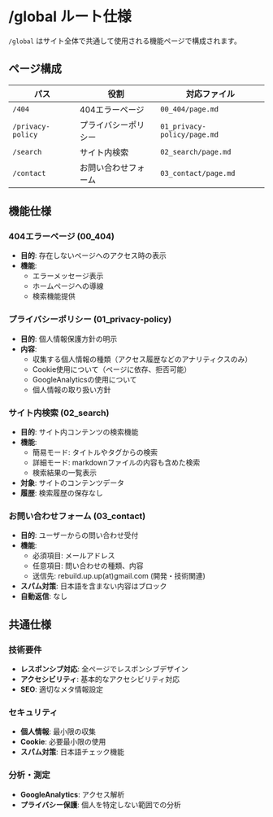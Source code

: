 # /global ルート仕様

`/global` はサイト全体で共通して使用される機能ページで構成されます。

## ページ構成

| パス              | 役割                 | 対応ファイル                |
| ----------------- | -------------------- | --------------------------- |
| `/404`            | 404エラーページ      | `00_404/page.md`            |
| `/privacy-policy` | プライバシーポリシー | `01_privacy-policy/page.md` |
| `/search`         | サイト内検索         | `02_search/page.md`         |
| `/contact`        | お問い合わせフォーム | `03_contact/page.md`        |

## 機能仕様

### 404エラーページ (00_404)

- **目的**: 存在しないページへのアクセス時の表示
- **機能**:
  - エラーメッセージ表示
  - ホームページへの導線
  - 検索機能提供

### プライバシーポリシー (01_privacy-policy)

- **目的**: 個人情報保護方針の明示
- **内容**:
  - 収集する個人情報の種類（アクセス履歴などのアナリティクスのみ）
  - Cookie使用について（ページに依存、拒否可能）
  - GoogleAnalyticsの使用について
  - 個人情報の取り扱い方針

### サイト内検索 (02_search)

- **目的**: サイト内コンテンツの検索機能
- **機能**:
  - 簡易モード: タイトルやタグからの検索
  - 詳細モード: markdownファイルの内容も含めた検索
  - 検索結果の一覧表示
- **対象**: サイトのコンテンツデータ
- **履歴**: 検索履歴の保存なし

### お問い合わせフォーム (03_contact)

- **目的**: ユーザーからの問い合わせ受付
- **機能**:
  - 必須項目: メールアドレス
  - 任意項目: 問い合わせの種類、内容
  - 送信先: rebuild.up.up(at)gmail.com (開発・技術関連)
- **スパム対策**: 日本語を含まない内容はブロック
- **自動返信**: なし

## 共通仕様

### 技術要件

- **レスポンシブ対応**: 全ページでレスポンシブデザイン
- **アクセシビリティ**: 基本的なアクセシビリティ対応
- **SEO**: 適切なメタ情報設定

### セキュリティ

- **個人情報**: 最小限の収集
- **Cookie**: 必要最小限の使用
- **スパム対策**: 日本語チェック機能

### 分析・測定

- **GoogleAnalytics**: アクセス解析
- **プライバシー保護**: 個人を特定しない範囲での分析
